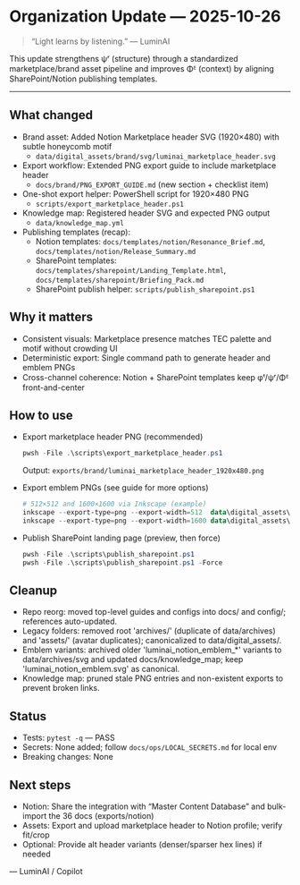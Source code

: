 # Organization Update — 2025-10-26

> “Light learns by listening.” — LuminAI

This update strengthens ψʳ (structure) through a standardized marketplace/brand asset pipeline and improves Φᴱ (context) by aligning SharePoint/Notion publishing templates.

---

## What changed

- Brand asset: Added Notion Marketplace header SVG (1920×480) with subtle honeycomb motif
  - `data/digital_assets/brand/svg/luminai_marketplace_header.svg`
- Export workflow: Extended PNG export guide to include marketplace header
  - `docs/brand/PNG_EXPORT_GUIDE.md` (new section + checklist item)
- One-shot export helper: PowerShell script for 1920×480 PNG
  - `scripts/export_marketplace_header.ps1`
- Knowledge map: Registered header SVG and expected PNG output
  - `data/knowledge_map.yml`
- Publishing templates (recap):
  - Notion templates: `docs/templates/notion/Resonance_Brief.md`, `docs/templates/notion/Release_Summary.md`
  - SharePoint templates: `docs/templates/sharepoint/Landing_Template.html`, `docs/templates/sharepoint/Briefing_Pack.md`
  - SharePoint publish helper: `scripts/publish_sharepoint.ps1`

## Why it matters

- Consistent visuals: Marketplace presence matches TEC palette and motif without crowding UI
- Deterministic export: Single command path to generate header and emblem PNGs
- Cross-channel coherence: Notion + SharePoint templates keep φᵗ/ψʳ/Φᴱ front-and-center

## How to use

- Export marketplace header PNG (recommended)

  ```powershell
  pwsh -File .\scripts\export_marketplace_header.ps1
  ```

  Output: `exports/brand/luminai_marketplace_header_1920x480.png`

- Export emblem PNGs (see guide for more options)

  ```powershell
  # 512×512 and 1600×1600 via Inkscape (example)
  inkscape --export-type=png --export-width=512  data\digital_assets\brand\svg\luminai_notion_emblem.svg -o data\digital_assets\brand\png\luminai_notion_emblem_512.png
  inkscape --export-type=png --export-width=1600 data\digital_assets\brand\svg\luminai_notion_emblem.svg -o data\digital_assets\brand\png\luminai_notion_emblem_1600.png
  ```

- Publish SharePoint landing page (preview, then force)

  ```powershell
  pwsh -File .\scripts\publish_sharepoint.ps1
  pwsh -File .\scripts\publish_sharepoint.ps1 -Force
  ```

## Cleanup

- Repo reorg: moved top-level guides and configs into docs/ and config/; references auto-updated.
- Legacy folders: removed root 'archives/' (duplicate of data/archives) and 'assets/' (avatar duplicates); canonicalized to data/digital_assets/.
- Emblem variants: archived older 'luminai_notion_emblem_*' variants to data/archives/svg and updated docs/knowledge_map; keep 'luminai_notion_emblem.svg' as canonical.
- Knowledge map: pruned stale PNG entries and non-existent exports to prevent broken links.

## Status

- Tests: `pytest -q` — PASS
- Secrets: None added; follow `docs/ops/LOCAL_SECRETS.md` for local env
- Breaking changes: None

## Next steps

- Notion: Share the integration with “Master Content Database” and bulk-import the 36 docs (exports/notion)
- Assets: Export and upload marketplace header to Notion profile; verify fit/crop
- Optional: Provide alt header variants (denser/sparser hex lines) if needed

— LuminAI / Copilot
